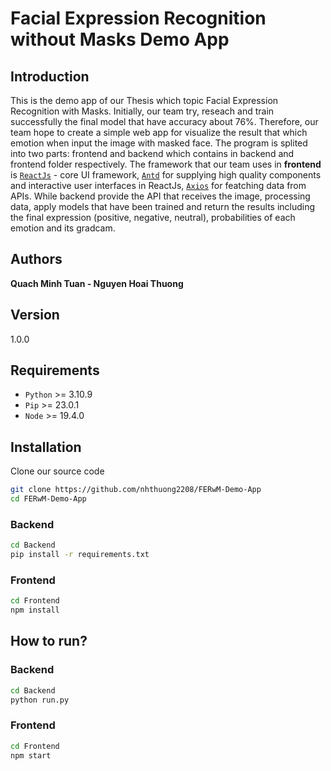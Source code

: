 # Facial Expression Recognition without Masks Demo App

## Introduction
This is the demo app of our Thesis which topic Facial Expression Recognition with Masks. Initially, our team try, reseach and train successfully the final model that have accuracy about 76%. Therefore, our team hope to create a simple web app for visualize the result that which emotion when input the image with masked face. The program is splited into two parts: frontend and backend which contains in backend and frontend folder respectively. The framework that our team uses in **frontend** is [`ReactJs`](https://react.dev/) - core UI framework, [`Antd`](https://ant.design/) for supplying high quality components and interactive user interfaces in ReactJs, [`Axios`](https://www.npmjs.com/package/axios) for featching data from APIs. While backend provide the API that receives the image, processing data, apply models that have been trained and return the results including the final expression (positive, negative, neutral), probabilities of each emotion and its gradcam.

## Authors 
**Quach Minh Tuan - Nguyen Hoai Thuong**

## Version
1.0.0

## Requirements
+ `Python` >= 3.10.9
+ `Pip` >= 23.0.1
+ `Node` >= 19.4.0

## Installation
Clone our source code
```sh
git clone https://github.com/nhthuong2208/FERwM-Demo-App
cd FERwM-Demo-App
```

### Backend
```sh
cd Backend
pip install -r requirements.txt
```


### Frontend
```sh
cd Frontend
npm install
```

## How to run?
### Backend
```sh
cd Backend
python run.py
```

### Frontend
```sh
cd Frontend
npm start
```


<!-- ## Explaination -->

